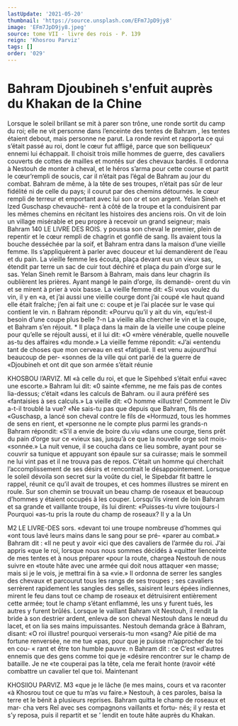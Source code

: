```yaml
---
lastUpdate: '2021-05-20'
thumbnail: 'https://source.unsplash.com/EFm7JpD9jy8'
image: 'EFm7JpD9jy8.jpeg'
source: tome VII - livre des rois - P. 139
reign: 'Khosrou Parviz'
tags: []
order: '029'
---
```


# Bahram Djoubineh s'enfuit auprès du Khakan de la Chine

Lorsque le soleil brillant se mit à parer son trône, une ronde sortit du camp du roi; elle ne vit personne dans l’enceinte des tentes de Bahram , les tentes étaient debout, mais personne ne parut. La ronde revint et rapporta ce qui s’était passé au roi,
dont le cœur fut affligé, parce que son belliqueux’ ennemi lui échappait. Il choisit trois mille hommes de guerre, des cavaliers couverts de cottes de mailles et montés sur des chevaux bardés. Il ordonna à Nestouh de monter à cheval, et le héros s’arma
pour cette course et partit le cœur’rempli de soucis,
car il n’était pas l’égal de Bahram au jour du
combat.
Bahram de même, à la tête de ses troupes, n’était pas sûr de leur fidélité ni de celle du pays; il courut par des chemins détournés. le cœur rempli
de terreur et emportant avec lui son or et son argent. Yelan Sineh et Ized Guschasp chevauchè- rent à côté de la troupe et la conduisirent par les mêmes chemins en récitant les histoires des anciens rois. On vit de loin un village misérable et peu propre à recevoir un grand seigneur; mais Bahram
140 LE LIVRE DES ROIS.
y poussa son cheval le premier, plein de repentir et le cœur rempli de chagrin et gonflé de sang. Ils avaient tous la bouche desséchée par la soif, et Bahram entra dans la maison d’une vieille femme.
Ils s’appliquèrent à parler avec douceur et lui demandèrent de l’eau et du pain. La vieille femme
les écouta, plaça devant eux un vieux sas, étendit
par terre un sac de cuir tout déchiré et plaça du
pain d’orge sur le sas. Yelan Sineh remit le Barsom
à Bahram, mais dans leur chagrin ils oublièrent les prières. Ayant mangé le pain d’orge, ils demandè-
orent du vin et se mirent à prier à voix basse. La vieille femme dit: «Si vous voulez du vin, il y en «a, et j’ai aussi une vieille courge dont j’ai coupé
«le haut quand elle était fraîche; j’en ai fait une
c: coupe et je l’ai placée sur le vase qui contient le vin. n
Bahram répondit: «Pourvu qu’il y ait du vin, «qu’est-il besoin d’une coupe plus belle ?-n La vieille
alla chercher le vin et la coupe, et Bahram s’en
réjouit. \*
Il plaça dans la main de la vieille une coupe
pleine pour qu’elle se réjouît aussi, et il lui dit: «O
«mère vénérable, quelle nouvelle as-tu des affaires
«du monde.» La vieille femme répondit: «J’ai «entendu tant de choses que mon cerveau en est «fatigué. Il est venu aujourd’hui beaucoup de per- «sonnes de la ville qui ont parlé de la guerre de «Djoubineh et ont dit que son armée s’était réunie

KHOSBOU l’ARVIZ. Ml «à celle du roi, et que le Sipehbed s’était enfui
«avec une escorte.» Bahram lui dit: «0 sainte «femme, ne me fais pas de contes lia-dessus; c’était «dans les calculs de Bahram. ou il aura préféré ses «fantaisies à ses calculs.» La vieille dit: «O homme «illustre! Comment le Div a-t-il troublé la vue? «Ne sais-tu pas que depuis que Bahram, fils de «Guschasp, a lancé son cheval contre le fils de «Hormuzd, tous les hommes de sens en rient, et «personne ne le compte plus parmi les grands-n
Bahram répondit: «S’il a envie de boire du.viu
«dans une courge, tiens prêt du pain d’orge sur ce
«vieux sas, jusqu’à ce que la nouvelle orge soit mois- «sonnée.» La nuit venue, il se coucha dans ce lieu sombre, ayant pour se couvrir sa tunique et appuyant son épaule sur sa cuirasse; mais le sommeil ne lui vint pas et il ne trouva pas de repos. C’était un homme qui cherchait l’accomplissement de ses désirs et rencontrait le désappointement.
Lorsque le soleil dévoila son secret sur la voûte
du ciel, le Sipebdar fit battre le rappel, réunit ce qu’il avait de troupes, et ces hommes illustres se mirent en roule. Sur son chemin se trouvait un beau champ de roseaux et beaucoup d’hommes y étaient occupés à les couper. Lorsqu’ils virent de
loin Bahram et sa grande et vaillante troupe, ils lui dirent: «Puisses-tu vivre toujours-l Pourquoi «as-tu pris la route du champ de roseaux? Il y a la
Un

M2 LE LIVRE-DES sors.
«devant toi une troupe nombreuse d’hommes qui «ont tous lavé leurs mains dans le sang pour se pré- «parer au combat.» Bahram dit : «Il ne peut y avoir «ici que des cavaliers de l’armée du roi. J’ai appris
«que le roi, lorsque nous nous sommes décidés à «quitter lienceinte de mes tentes et à nous préparer «pour la route, chargea Nestouh de nous suivre en «toute hâte avec une armée qui doit nous attaquer
«en masse; mais si je le vois, je mettrai fin à sa «vie.» Il ordonna de serrer les sangles des chevaux
et parcourut tous les rangs de ses troupes ; ses cavaliers serrèrent rapidement les sangles des selles,
saisirent leurs épées indiennes, mirent le feu dans tout ce champ de roseaux et détruisirent entièrement cette armée; tout le champ s’étant enflammé, les
uns y furent tués, les autres y furent brûlés.
Lorsque le vaillant Bahram vit Nestouh, il rendit la bride à son destrier ardent, enleva de son cheval Nestouh dans le nœud du lacet, et on lia ses mains impuissantes. Nestouh demanda grâce à Bahram, disant: «O roi illustre! pourquoi verserais-tu mon «sang? Aie pitié de ma fortune renversée, ne me tue
«pas, pour que je puisse m’approcher de toi en cou-
« rant et être ton humble pauvre. n Bahram dit : ce C’est «d’autres ennemis que des gens comme toi que je «désire rencontrer sur le champ de bataille. Je ne
«te couperai pas la tête, cela me ferait honte (ravoir «été combattre un cavalier tel que toi. Maintenant

KHOSllOU PARVlZ. M3 «que je le lâche (le mes mains, cours et va raconter
«à Khosrou tout ce que tu m’as vu faire.» Nestouh,
à ces paroles, baisa la terre et le bénit à plusieurs reprises. Bahram quitta le champ de roseaux et mar- cha vers Reî avec ses compagnons vaillants et fortu- nés; il y resta et s’y reposa, puis il repartit et se ’
lendit en toute hâte auprès du Khakan.

